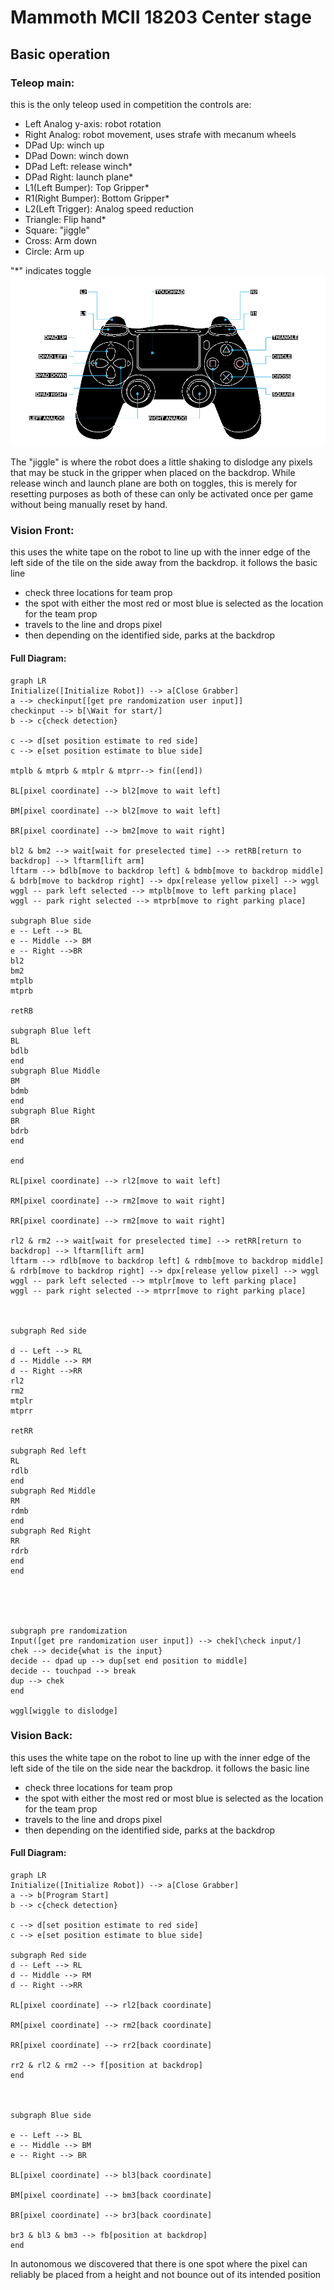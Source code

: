 # Mammoth MCII 18203 Center stage





## Basic operation
### Teleop main:
this is the only teleop used in competition
the controls are:
- Left Analog y-axis: robot rotation
- Right Analog: robot movement, uses strafe with mecanum wheels
- DPad Up: winch up
- DPad Down: winch down
- DPad Left: release winch*
- DPad Right: launch plane*
- L1(Left Bumper): Top Gripper*
- R1(Right Bumper): Bottom Gripper*
- L2(Left Trigger): Analog speed reduction
- Triangle: Flip hand*
- Square: "jiggle"
- Cross: Arm down
- Circle: Arm up

"*" indicates toggle
![image](https://raw.githubusercontent.com/MammothMCII/MammothMCIICenterStage18203/master/PS4-Controller-diagram-light-mode-freindly.png)

The "jiggle" is where the robot does a little shaking to dislodge any pixels that may be stuck in the gripper when placed on the backdrop. While release winch and launch plane are both on toggles, this is merely for resetting purposes as both of these can only be activated once per game without being manually reset by hand.

### Vision Front:
this uses the white tape on the robot to line up with the inner edge of the left side of the tile on the side away from the backdrop. 
it follows the basic line 
- check three locations for team prop
- the spot with either the most red or most blue is selected as the location for the team prop
- travels to the line and drops pixel
- then depending on the identified side, parks at the backdrop
#### Full Diagram:
```mermaid
graph LR
Initialize([Initialize Robot]) --> a[Close Grabber]
a --> checkinput[[get pre randomization user input]]
checkinput --> b[\Wait for start/]
b --> c{check detection}

c --> d[set position estimate to red side]
c --> e[set position estimate to blue side]

mtplb & mtprb & mtplr & mtprr--> fin([end])

BL[pixel coordinate] --> bl2[move to wait left]

BM[pixel coordinate] --> bl2[move to wait left]

BR[pixel coordinate] --> bm2[move to wait right]

bl2 & bm2 --> wait[wait for preselected time] --> retRB[return to backdrop] --> lftarm[lift arm]
lftarm --> bdlb[move to backdrop left] & bdmb[move to backdrop middle] & bdrb[move to backdrop right] --> dpx[release yellow pixel] --> wggl
wggl -- park left selected --> mtplb[move to left parking place]
wggl -- park right selected --> mtprb[move to right parking place]

subgraph Blue side
e -- Left --> BL
e -- Middle --> BM
e -- Right -->BR
bl2
bm2
mtplb
mtprb

retRB

subgraph Blue left
BL
bdlb
end
subgraph Blue Middle
BM
bdmb
end
subgraph Blue Right
BR
bdrb
end

end

RL[pixel coordinate] --> rl2[move to wait left]

RM[pixel coordinate] --> rm2[move to wait right]

RR[pixel coordinate] --> rm2[move to wait right]

rl2 & rm2 --> wait[wait for preselected time] --> retRR[return to backdrop] --> lftarm[lift arm]
lftarm --> rdlb[move to backdrop left] & rdmb[move to backdrop middle] & rdrb[move to backdrop right] --> dpx[release yellow pixel] --> wggl
wggl -- park left selected --> mtplr[move to left parking place]
wggl -- park right selected --> mtprr[move to right parking place]



subgraph Red side

d -- Left --> RL
d -- Middle --> RM
d -- Right -->RR
rl2
rm2
mtplr
mtprr

retRR

subgraph Red left
RL
rdlb
end
subgraph Red Middle
RM
rdmb
end
subgraph Red Right
RR
rdrb
end
end





subgraph pre randomization
Input([get pre randomization user input]) --> chek[\check input/]
chek --> decide{what is the input}
decide -- dpad up --> dup[set end position to middle]
decide -- touchpad --> break
dup --> chek
end

wggl[wiggle to dislodge]

```

### Vision Back:
this uses the white tape on the robot to line up with the inner edge of the left side of the tile on the side near the backdrop. 
it follows the basic line 
- check three locations for team prop
- the spot with either the most red or most blue is selected as the location for the team prop
- travels to the line and drops pixel
- then depending on the identified side, parks at the backdrop
#### Full Diagram:
```mermaid
graph LR
Initialize([Initialize Robot]) --> a[Close Grabber]
a --> b[Program Start]
b --> c{check detection}

c --> d[set position estimate to red side]
c --> e[set position estimate to blue side]

subgraph Red side
d -- Left --> RL
d -- Middle --> RM
d -- Right -->RR

RL[pixel coordinate] --> rl2[back coordinate]

RM[pixel coordinate] --> rm2[back coordinate]

RR[pixel coordinate] --> rr2[back coordinate]

rr2 & rl2 & rm2 --> f[position at backdrop]
end



subgraph Blue side

e -- Left --> BL
e -- Middle --> BM
e -- Right --> BR

BL[pixel coordinate] --> bl3[back coordinate]

BM[pixel coordinate] --> bm3[back coordinate]

BR[pixel coordinate] --> br3[back coordinate]

br3 & bl3 & bm3 --> fb[position at backdrop]
end

```


In autonomous we discovered that there is one spot where the pixel can reliably be placed from a height and not bounce out of its intended position

